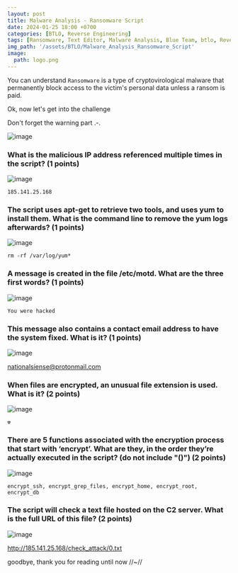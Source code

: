 ```yaml
--- 
layout: post
title: Malware Analysis - Ransomware Script
date: 2024-01-25 18:00 +0700
categories: [BTLO, Reverse Engineering]
tags: [Ransomware, Text Editor, Malware Analysis, Blue Team, btlo, Reverse]     # TAG names should always be lowercase
img_path: '/assets/BTLO/Malware_Analysis_Ransomware_Script'
image: 
  path: logo.png
--- 
```


You can understand `Ransomware` is a type of cryptovirological malware that permanently block access to the victim's personal data unless a ransom is paid.

Ok, now let's get into the challenge

Don't forget the warning part .-.

![image](https://github.com/zs0b/zs0b.github.io/assets/118095276/5b490e45-73f3-4a5a-b544-ce7382165b99)

### What is the malicious IP address referenced multiple times in the script? (1 points)

![image](https://github.com/zs0b/zs0b.github.io/assets/118095276/70f3b012-da49-4984-8569-7dba7e7fcfe0)

`185.141.25.168`

### The script uses apt-get to retrieve two tools, and uses yum to install them. What is the command line to remove the yum logs afterwards? (1 points)

![image](https://github.com/zs0b/zs0b.github.io/assets/118095276/e7e4ed7b-05ed-4309-8841-f61fe7c3dee8)

`rm -rf /var/log/yum*`

### A message is created in the file /etc/motd. What are the three first words? (1 points)

![image](https://github.com/zs0b/zs0b.github.io/assets/118095276/b9bcccf3-c8a4-44e2-83f7-74e04788d8c2)

`You were hacked`

### This message also contains a contact email address to have the system fixed. What is it? (1 points)

![image](https://github.com/zs0b/zs0b.github.io/assets/118095276/4dd8ad92-d64c-4016-afc2-f700c5ee4961)

nationalsiense@protonmail.com

### When files are encrypted, an unusual file extension is used. What is it? (2 points)

![image](https://github.com/zs0b/zs0b.github.io/assets/118095276/bc43a154-6b67-49d5-9513-44b5f98355b7)

`☢` 

### There are 5 functions associated with the encryption process that start with ‘encrypt’. What are they, in the order they’re actually executed in the script? (do not include "()") (2 points)

![image](https://github.com/zs0b/zs0b.github.io/assets/118095276/7a5d58b5-f248-4f5e-bcf5-de64680909e0)

`encrypt_ssh, encrypt_grep_files, encrypt_home, encrypt_root, encrypt_db`

### The script will check a text file hosted on the C2 server. What is the full URL of this file? (2 points)

![image](https://github.com/zs0b/zs0b.github.io/assets/118095276/0e73bc59-3e0f-4a5f-b383-c99823e074aa)

http://185.141.25.168/check_attack/0.txt

goodbye, thank you for reading until now //~//





